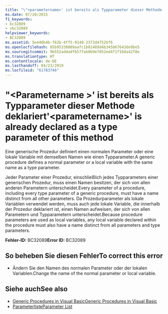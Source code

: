 ```yaml
---
title: "\"<parametername>' ist bereits als Typparameter dieser Methode deklariert"
ms.date: 07/20/2015
f1_keywords:
- bc32089
- vbc32089
helpviewer_keywords:
- BC32089
ms.assetid: 5e440b4b-f62b-4ff5-9148-2372d4752bf6
ms.openlocfilehash: 85b95338009aafc1b81489d4b345b67643de9be5
ms.sourcegitcommit: 9b552addadfb57fab0b9e7852ed4f1f1b8a42f8e
ms.translationtype: HT
ms.contentlocale: de-DE
ms.lasthandoff: 04/23/2019
ms.locfileid: "61783746"
---
```

# <a name="parametername-is-already-declared-as-a-type-parameter-of-this-method"></a><span data-ttu-id="69a5d-102">"\<Parametername >' ist bereits als Typparameter dieser Methode deklariert</span><span class="sxs-lookup"><span data-stu-id="69a5d-102">'\<parametername>' is already declared as a type parameter of this method</span></span>
<span data-ttu-id="69a5d-103">Eine generische Prozedur definiert einen normalen Parameter oder eine lokale Variable mit demselben Namen wie einen Typparameter.</span><span class="sxs-lookup"><span data-stu-id="69a5d-103">A generic procedure defines a normal parameter or a local variable with the same name as a type parameter.</span></span>  
  
 <span data-ttu-id="69a5d-104">Jeder Parameter einer Prozedur, einschließlich jedes Typparameters einer generischen Prozedur, muss einen Namen besitzen, der sich von allen anderen Parametern unterscheidet.</span><span class="sxs-lookup"><span data-stu-id="69a5d-104">Every parameter of a procedure, including every type parameter of a generic procedure, must have a name distinct from all other parameters.</span></span> <span data-ttu-id="69a5d-105">Da Prozedurparameter als lokale Variablen verwendet werden, muss auch jede lokale Variable, die innerhalb der Prozedur deklariert ist, einen Namen aufweisen, der sich von allen Parametern und Typparametern unterscheidet.</span><span class="sxs-lookup"><span data-stu-id="69a5d-105">Because procedure parameters are used as local variables, any local variable declared within the procedure must also have a name distinct from all parameters and type parameters.</span></span>  
  
 <span data-ttu-id="69a5d-106">**Fehler-ID:** BC32089</span><span class="sxs-lookup"><span data-stu-id="69a5d-106">**Error ID:** BC32089</span></span>  
  
## <a name="to-correct-this-error"></a><span data-ttu-id="69a5d-107">So beheben Sie diesen Fehler</span><span class="sxs-lookup"><span data-stu-id="69a5d-107">To correct this error</span></span>  
  
- <span data-ttu-id="69a5d-108">Ändern Sie den Namen des normalen Parameter oder der lokalen Variablen.</span><span class="sxs-lookup"><span data-stu-id="69a5d-108">Change the name of the normal parameter or local variable.</span></span>  
  
## <a name="see-also"></a><span data-ttu-id="69a5d-109">Siehe auch</span><span class="sxs-lookup"><span data-stu-id="69a5d-109">See also</span></span>

- [<span data-ttu-id="69a5d-110">Generic Procedures in Visual Basic</span><span class="sxs-lookup"><span data-stu-id="69a5d-110">Generic Procedures in Visual Basic</span></span>](../../visual-basic/programming-guide/language-features/data-types/generic-procedures.md)
- [<span data-ttu-id="69a5d-111">Parameterliste</span><span class="sxs-lookup"><span data-stu-id="69a5d-111">Parameter List</span></span>](../../visual-basic/language-reference/statements/parameter-list.md)
